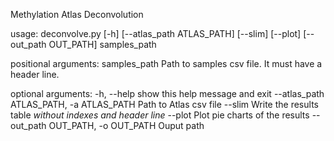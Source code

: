 Methylation Atlas Deconvolution




usage: deconvolve.py [-h] [--atlas_path ATLAS_PATH] [--slim] [--plot]
                     [--out_path OUT_PATH]
                     samples_path

positional arguments:
  samples_path          Path to samples csv file. It must have a header line.

optional arguments:
  -h, --help            show this help message and exit
  --atlas_path ATLAS_PATH, -a ATLAS_PATH
                        Path to Atlas csv file
  --slim                Write the results table *without indexes and header
                        line*
  --plot                Plot pie charts of the results
  --out_path OUT_PATH, -o OUT_PATH
                        Ouput path
